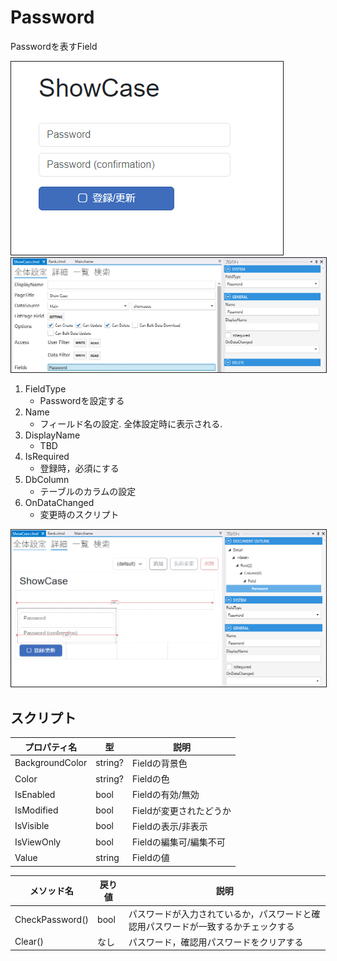 # Password

Passwordを表すField

<img src="../images/Password表示.png" alt="Password表示" title="Password表示" style="border: 1px solid;">

<img src="../images/Password設定.png" alt="Password設定" title="Password設定" style="border: 1px solid;" >

1. FieldType
    - Passwordを設定する
2. Name
    - フィールド名の設定. 全体設定時に表示される.
3. DisplayName
    - TBD
4. IsRequired
    - 登録時，必須にする
5. DbColumn
    - テーブルのカラムの設定
6. OnDataChanged
    - 変更時のスクリプト

<img src="../images/Password詳細.png" alt="Password詳細" title="Password詳細" style="border: 1px solid;">

## スクリプト
| プロパティ名          | 型        | 説明             |
|-----------------|----------|----------------|
| BackgroundColor | string?  | Fieldの背景色      | 
| Color           | string?  | Fieldの色        |
| IsEnabled       | bool     | Fieldの有効/無効    |
| IsModified      | bool     | Fieldが変更されたどうか |
| IsVisible       | bool     | Fieldの表示/非表示   |
| IsViewOnly      | bool     | Fieldの編集可/編集不可 |
| Value           | string   | Fieldの値        |

| メソッド名           | 戻り値  | 説明                                        |
|-----------------|------|-------------------------------------------|
| CheckPassword() | bool | パスワードが入力されているか，パスワードと確認用パスワードが一致するかチェックする |
| Clear()         | なし   | パスワード，確認用パスワードをクリアする                      |


